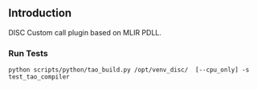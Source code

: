 ## Introduction
DISC Custom call plugin based on MLIR PDLL.

### Run Tests

```
python scripts/python/tao_build.py /opt/venv_disc/  [--cpu_only] -s test_tao_compiler
```
